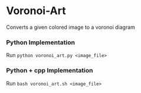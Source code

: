 # Voronoi-Art
Converts a given colored image to a voronoi diagram

### Python Implementation
Run `python voronoi_art.py <image_file>`

### Python + cpp Implementation
Run `bash voronoi_art.sh <image_file>`
